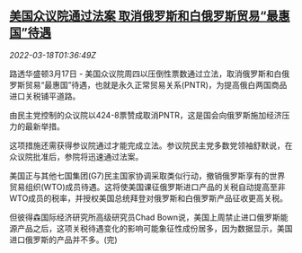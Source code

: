 <!--1647568863000-->
[美国众议院通过法案 取消俄罗斯和白俄罗斯贸易“最惠国”待遇](https://cn.reuters.com/article/us-house-bill-ru-belarus-trade-0318-idCNKCS2LF048)
------

<div><i>2022-03-18T01:36:49Z</i></div><p>路透华盛顿3月17日 - 美国众议院周四以压倒性票数通过立法，取消俄罗斯和白俄罗斯贸易“最惠国”待遇，也就是永久正常贸易关系(PNTR)，为提高俄白两国商品进口关税铺平道路。</p><p>由民主党控制的众议院以424-8票赞成取消PNTR，这是国会向俄罗斯施加经济压力的最新举措。</p><p>这项措施还需获得参议院通过才能完成立法。参议院民主党多数党领袖舒默说，在众议院批准后，参院将迅速通过法案。</p><p>美国正与其他七国集团(G7)民主国家协调采取类似行动，撤销俄罗斯享有的世界贸易组织(WTO)成员待遇。这将使美国课征俄罗斯进口产品的关税自动提高至非WTO成员的税率，并授权美国总统拜登对俄罗斯和白俄罗斯产品征收更高关税。</p><p>但彼得森国际经济研究所高级研究员Chad Bown说，美国上周禁止进口俄罗斯能源产品之后，这项关税待遇变化的影响可能象征性成份居多，因为数据显示，美国进口俄罗斯的产品并不多。(完)</p>
